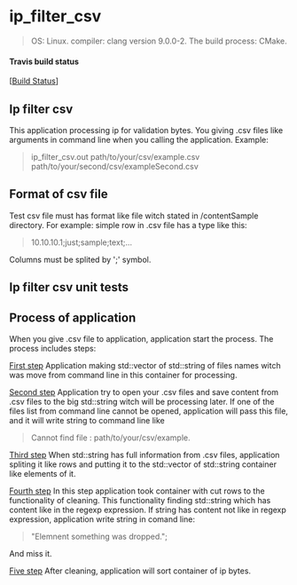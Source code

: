 # ip_filter_csv
> OS: Linux. compiler: clang version 9.0.0-2. The build process: CMake.

#### Travis build status
[[Build Status](https://travis-ci.org/DimKush/ip_filter_csv)]

## Ip filter csv
This application processing ip for validation bytes.
You giving .csv files like arguments in command line when you calling the application.
Example: 
>ip_filter_csv.out path/to/your/csv/example.csv path/to/your/second/csv/exampleSecond.csv 

## Format of csv file
Test csv file must has format like file witch stated in /contentSample directory.
For example: simple row in .csv file has a type like this:

> 10.10.10.1;just;sample;text;...

Columns must be splited by ';' symbol.

## Ip filter csv unit tests


## Process of application
When you give .csv file to application, application start the process. The process includes steps:

[First step](https://github.com/DimKush/ip_filter_csv/blob/master/libSource/libSource.cpp#L10)
Application making std::vector of std::string of files names witch was move from command line in this container for processing.

[Second step](https://github.com/DimKush/ip_filter_csv/blob/master/libSource/libSource.cpp#L23)
Application try to open your .csv files and save content from .csv files to the big std::string witch will be processing later.
If one of the files list from command line cannot be opened, application will pass this file, and it will write string to command line like

>Cannot find file : path/to/your/csv/example.

[Third step](https://github.com/DimKush/ip_filter_csv/blob/master/libSource/libSource.cpp#L73) When std::string has full information from .csv files, application spliting it like rows and putting it to the std::vector of std::string container like elements of it.

[Fourth step](https://github.com/DimKush/ip_filter_csv/blob/master/libSource/libSource.cpp#L196) In this step application took container with cut rows to the functionality of cleaning. This functionality finding std::string which has content like in the regexp expression.
If string has content not like in regexp expression, application write string in comand line:

> "Elemnent something was dropped.";

And miss it.

[Five step](https://github.com/DimKush/ip_filter_csv/blob/master/libSource/libSource.cpp#L99) After cleaning, application will sort container of ip bytes.

